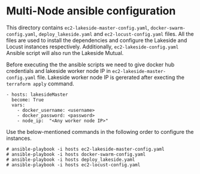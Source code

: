 # Multi-Node ansible configuration

This directory contains ```ec2-lakeside-master-config.yaml```, ```docker-swarm-config.yaml```, ```deploy_lakeside.yaml``` and ```ec2-locust-config.yaml``` files. All the files are used to install the dependencies and configure the Lakeside and Locust instances respectively. Additionally, ```ec2-lakeside-config.yaml``` Ansible script will also run the Lakeside Mutual. 

Before executing the the ansible scripts we need to give docker hub credentials and lakeside worker node IP in ```ec2-lakeside-master-config.yaml``` file. Lakeside worker node IP is gererated after execting the ```terraform apply``` command. 

```
- hosts: lakesideMaster
  become: True
  vars:
    - docker_username: <username>
    - docker_password: <password>
    - node_ip:  "<Any worker node IP>"
```


Use the below-mentioned commands in the following order to configure the instances.

```
# ansible-playbook -i hosts ec2-lakeside-master-config.yaml
# ansible-playbook -i hosts docker-swarm-config.yaml
# ansible-playbook -i hosts deploy_lakeside.yaml
# ansible-playbook -i hosts ec2-locust-config.yaml
```
